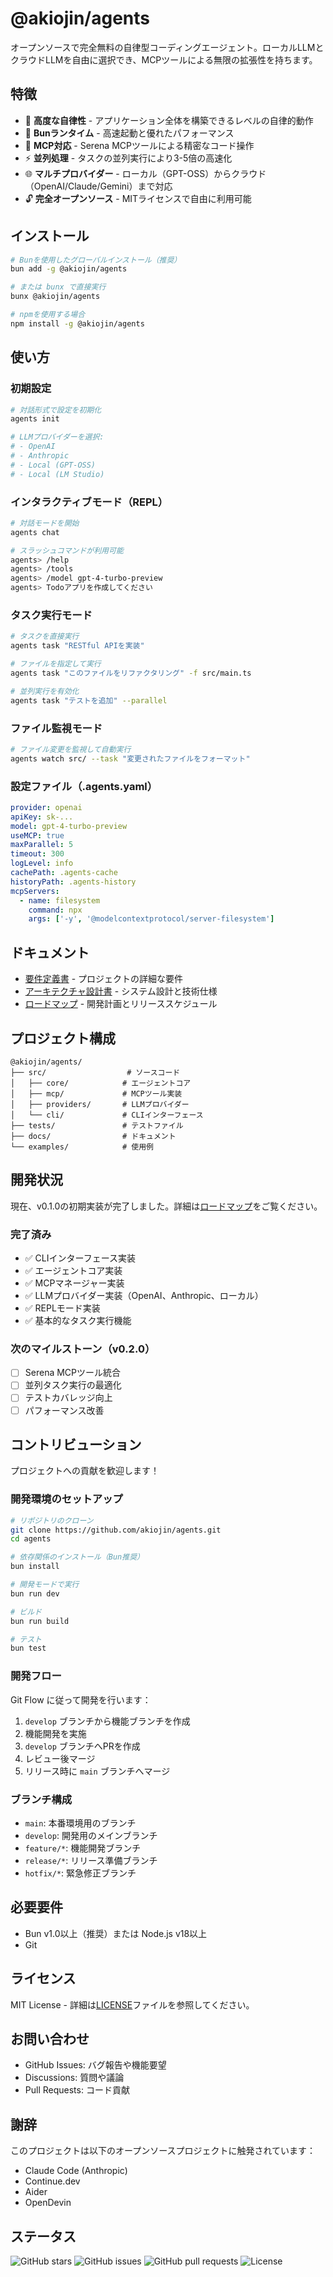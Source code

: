 # @akiojin/agents

オープンソースで完全無料の自律型コーディングエージェント。ローカルLLMとクラウドLLMを自由に選択でき、MCPツールによる無限の拡張性を持ちます。

## 特徴

- 🤖 **高度な自律性** - アプリケーション全体を構築できるレベルの自律的動作
- 🚀 **Bunランタイム** - 高速起動と優れたパフォーマンス
- 🔧 **MCP対応** - Serena MCPツールによる精密なコード操作
- ⚡ **並列処理** - タスクの並列実行により3-5倍の高速化
- 🌐 **マルチプロバイダー** - ローカル（GPT-OSS）からクラウド（OpenAI/Claude/Gemini）まで対応
- 🔓 **完全オープンソース** - MITライセンスで自由に利用可能

## インストール

```bash
# Bunを使用したグローバルインストール（推奨）
bun add -g @akiojin/agents

# または bunx で直接実行
bunx @akiojin/agents

# npmを使用する場合
npm install -g @akiojin/agents
```

## 使い方

### 初期設定

```bash
# 対話形式で設定を初期化
agents init

# LLMプロバイダーを選択:
# - OpenAI
# - Anthropic
# - Local (GPT-OSS)
# - Local (LM Studio)
```

### インタラクティブモード（REPL）

```bash
# 対話モードを開始
agents chat

# スラッシュコマンドが利用可能
agents> /help
agents> /tools
agents> /model gpt-4-turbo-preview
agents> Todoアプリを作成してください
```

### タスク実行モード

```bash
# タスクを直接実行
agents task "RESTful APIを実装"

# ファイルを指定して実行
agents task "このファイルをリファクタリング" -f src/main.ts

# 並列実行を有効化
agents task "テストを追加" --parallel
```

### ファイル監視モード

```bash
# ファイル変更を監視して自動実行
agents watch src/ --task "変更されたファイルをフォーマット"
```

### 設定ファイル（.agents.yaml）

```yaml
provider: openai
apiKey: sk-...
model: gpt-4-turbo-preview
useMCP: true
maxParallel: 5
timeout: 300
logLevel: info
cachePath: .agents-cache
historyPath: .agents-history
mcpServers:
  - name: filesystem
    command: npx
    args: ['-y', '@modelcontextprotocol/server-filesystem']
```

## ドキュメント

- [要件定義書](docs/REQUIREMENTS.md) - プロジェクトの詳細な要件
- [アーキテクチャ設計書](docs/ARCHITECTURE.md) - システム設計と技術仕様
- [ロードマップ](docs/ROADMAP.md) - 開発計画とリリーススケジュール

## プロジェクト構成

```
@akiojin/agents/
├── src/                  # ソースコード
│   ├── core/            # エージェントコア
│   ├── mcp/             # MCPツール実装
│   ├── providers/       # LLMプロバイダー
│   └── cli/             # CLIインターフェース
├── tests/               # テストファイル
├── docs/                # ドキュメント
└── examples/            # 使用例
```

## 開発状況

現在、v0.1.0の初期実装が完了しました。詳細は[ロードマップ](docs/ROADMAP.md)をご覧ください。

### 完了済み

- ✅ CLIインターフェース実装
- ✅ エージェントコア実装
- ✅ MCPマネージャー実装
- ✅ LLMプロバイダー実装（OpenAI、Anthropic、ローカル）
- ✅ REPLモード実装
- ✅ 基本的なタスク実行機能

### 次のマイルストーン（v0.2.0）

- [ ] Serena MCPツール統合
- [ ] 並列タスク実行の最適化
- [ ] テストカバレッジ向上
- [ ] パフォーマンス改善

## コントリビューション

プロジェクトへの貢献を歓迎します！

### 開発環境のセットアップ

```bash
# リポジトリのクローン
git clone https://github.com/akiojin/agents.git
cd agents

# 依存関係のインストール（Bun推奨）
bun install

# 開発モードで実行
bun run dev

# ビルド
bun run build

# テスト
bun test
```

### 開発フロー

Git Flow に従って開発を行います：

1. `develop` ブランチから機能ブランチを作成
2. 機能開発を実施
3. `develop` ブランチへPRを作成
4. レビュー後マージ
5. リリース時に `main` ブランチへマージ

### ブランチ構成

- `main`: 本番環境用のブランチ
- `develop`: 開発用のメインブランチ
- `feature/*`: 機能開発ブランチ
- `release/*`: リリース準備ブランチ
- `hotfix/*`: 緊急修正ブランチ

## 必要要件

- Bun v1.0以上（推奨）または Node.js v18以上
- Git

## ライセンス

MIT License - 詳細は[LICENSE](LICENSE)ファイルを参照してください。

## お問い合わせ

- GitHub Issues: バグ報告や機能要望
- Discussions: 質問や議論
- Pull Requests: コード貢献

## 謝辞

このプロジェクトは以下のオープンソースプロジェクトに触発されています：

- Claude Code (Anthropic)
- Continue.dev
- Aider
- OpenDevin

## ステータス

![GitHub stars](https://img.shields.io/github/stars/akiojin/agents)
![GitHub issues](https://img.shields.io/github/issues/akiojin/agents)
![GitHub pull requests](https://img.shields.io/github/issues-pr/akiojin/agents)
![License](https://img.shields.io/github/license/akiojin/agents)